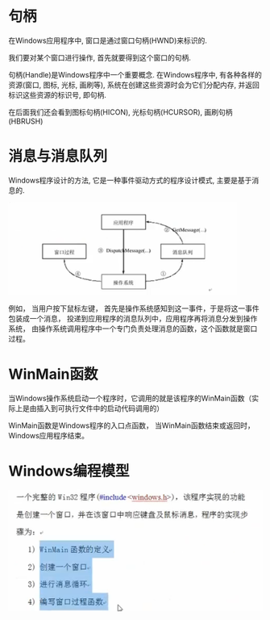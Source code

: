 # 句柄

在Windows应用程序中, 窗口是通过窗口句柄(HWND)来标识的.

我们要对某个窗口进行操作, 首先就要得到这个窗口的句柄.



句柄(Handle)是Windows程序中一个重要概念. 在Windows程序中, 有各种各样的资源(窗口, 图标, 光标, 画刷等), 系统在创建这些资源时会为它们分配内存, 并返回标识这些资源的标识号, 即句柄.

在后面我们还会看到图标句柄(HICON), 光标句柄(HCURSOR), 画刷句柄(HBRUSH)



# 消息与消息队列

Windows程序设计的方法, 它是一种事件驱动方式的程序设计模式, 主要是基于消息的.

<img src="2开始.assets/image-20220304213509875.png" alt="image-20220304213509875" style="zoom: 80%;" />

例如， 当用户按下鼠标左键， 首先是操作系统感知到这一事件，于是将这一事件包装成一个消息， 投递到应用程序的消息队列中，应用程序再将消息分发到操作系统， 由操作系统调用程序中一个专门负责处理消息的函数，这个函数就是窗口过程。





# WinMain函数

当Windows操作系统启动一个程序时，它调用的就是该程序的WinMain函数（实际上是由插入到可执行文件中的启动代码调用的）

WinMain函数是Windows程序的入口点函数， 当WinMain函数结束或返回时，Windows应用程序结束。



# Windows编程模型

![image-20220304215133054](2开始.assets/image-20220304215133054.png)